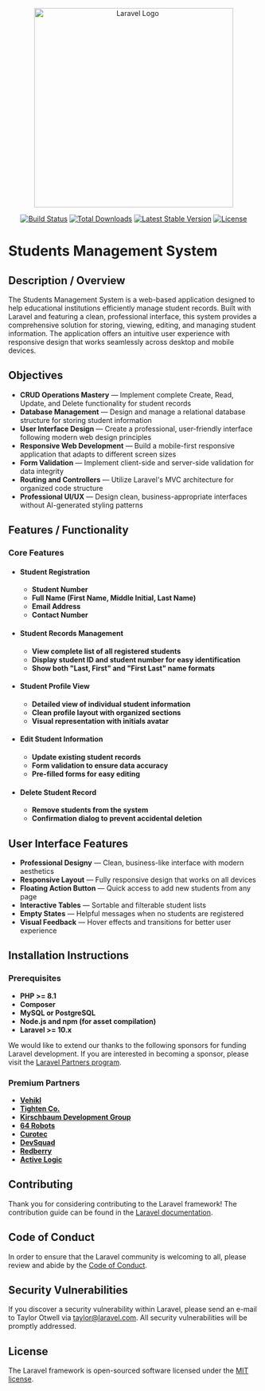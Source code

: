 <p align="center"><a href="https://laravel.com" target="_blank"><img src="https://raw.githubusercontent.com/laravel/art/master/logo-lockup/5%20SVG/2%20CMYK/1%20Full%20Color/laravel-logolockup-cmyk-red.svg" width="400" alt="Laravel Logo"></a></p>

<p align="center">
<a href="https://github.com/laravel/framework/actions"><img src="https://github.com/laravel/framework/workflows/tests/badge.svg" alt="Build Status"></a>
<a href="https://packagist.org/packages/laravel/framework"><img src="https://img.shields.io/packagist/dt/laravel/framework" alt="Total Downloads"></a>
<a href="https://packagist.org/packages/laravel/framework"><img src="https://img.shields.io/packagist/v/laravel/framework" alt="Latest Stable Version"></a>
<a href="https://packagist.org/packages/laravel/framework"><img src="https://img.shields.io/packagist/l/laravel/framework" alt="License"></a>
</p>

# Students Management System 
## Description / Overview

The Students Management System is a web-based application designed to help educational institutions efficiently manage student records. Built with Laravel and featuring a clean, professional interface, this system provides a comprehensive solution for storing, viewing, editing, and managing student information. The application offers an intuitive user experience with responsive design that works seamlessly across desktop and mobile devices.

## Objectives
- **CRUD Operations Mastery** — Implement complete Create, Read, Update, and Delete functionality for student records
- **Database Management** — Design and manage a relational database structure for storing student information
- **User Interface Design** — Create a professional, user-friendly interface following modern web design principles
- **Responsive Web Development** — Build a mobile-first responsive application that adapts to different screen sizes
- **Form Validation** — Implement client-side and server-side validation for data integrity
- **Routing and Controllers** — Utilize Laravel's MVC architecture for organized code structure
- **Professional UI/UX** — Design clean, business-appropriate interfaces without AI-generated styling patterns

## Features / Functionality
### Core  Features
- #### **Student Registration**
    - **Student Number**
    - **Full Name (First Name, Middle Initial, Last Name)**
    - **Email Address**
    - **Contact Number**
- #### **Student Records Management**
    - **View complete list of all registered students**
    - **Display student ID and student number for easy identification**
    - **Show both "Last, First" and "First Last" name formats**
- #### **Student Profile View**
    - **Detailed view of individual student information**
    - **Clean profile layout with organized sections**
    - **Visual representation with initials avatar**
- #### **Edit Student Information**
    - **Update existing student records**
    - **Form validation to ensure data accuracy**
    - **Pre-filled forms for easy editing**
- #### **Delete Student Record**
    - **Remove students from the system**
    - **Confirmation dialog to prevent accidental deletion**

## User Interface Features
- **Professional Designy** — Clean, business-like interface with modern aesthetics
- **Responsive Layout** — Fully responsive design that works on all devices
- **Floating Action Button** — Quick access to add new students from any page
- **Interactive Tables** — Sortable and filterable student lists
- **Empty States** — Helpful messages when no students are registered
- **Visual Feedback** — Hover effects and transitions for better user experience
    
## Installation Instructions
### Prerequisites
- **PHP >= 8.1** 
- **Composer** 
- **MySQL or PostgreSQL**
- **Node.js and npm (for asset compilation)** 
- **Laravel >= 10.x**


We would like to extend our thanks to the following sponsors for funding Laravel development. If you are interested in becoming a sponsor, please visit the [Laravel Partners program](https://partners.laravel.com).

### Premium Partners

- **[Vehikl](https://vehikl.com)**
- **[Tighten Co.](https://tighten.co)**
- **[Kirschbaum Development Group](https://kirschbaumdevelopment.com)**
- **[64 Robots](https://64robots.com)**
- **[Curotec](https://www.curotec.com/services/technologies/laravel)**
- **[DevSquad](https://devsquad.com/hire-laravel-developers)**
- **[Redberry](https://redberry.international/laravel-development)**
- **[Active Logic](https://activelogic.com)**

## Contributing

Thank you for considering contributing to the Laravel framework! The contribution guide can be found in the [Laravel documentation](https://laravel.com/docs/contributions).

## Code of Conduct

In order to ensure that the Laravel community is welcoming to all, please review and abide by the [Code of Conduct](https://laravel.com/docs/contributions#code-of-conduct).

## Security Vulnerabilities

If you discover a security vulnerability within Laravel, please send an e-mail to Taylor Otwell via [taylor@laravel.com](mailto:taylor@laravel.com). All security vulnerabilities will be promptly addressed.

## License

The Laravel framework is open-sourced software licensed under the [MIT license](https://opensource.org/licenses/MIT).
